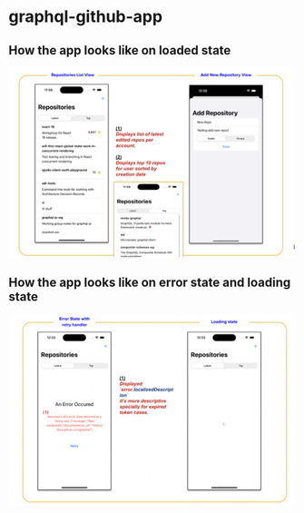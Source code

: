 # graphql-github-app

## How the app looks like on loaded state
![img1](./GitHubApp/ReadMe/img1.png)


## How the app looks like on error state and loading state
![img2](./GitHubApp/ReadMe/img2.png)
